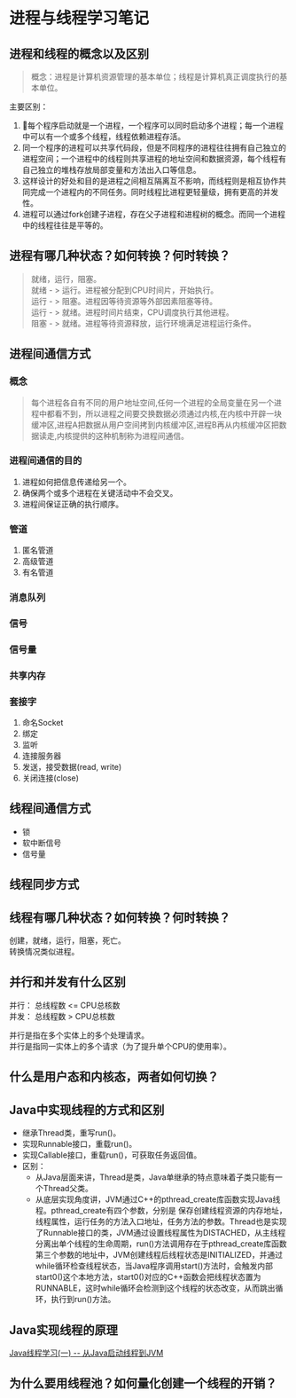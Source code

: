 # 进程与线程学习笔记

## 进程和线程的概念以及区别
> 概念：进程是计算机资源管理的基本单位；线程是计算机真正调度执行的基本单位。  

主要区别： 
1. 每个程序启动就是一个进程，一个程序可以同时启动多个进程；每一个进程中可以有一个或多个线程，线程依赖进程存活。
2. 同一个程序的进程可以共享代码段，但是不同程序的进程往往拥有自己独立的进程空间；一个进程中的线程则共享进程的地址空间和数据资源，每个线程有自己独立的堆栈存放局部变量和方法出入口等信息。
3. 这样设计的好处和目的是进程之间相互隔离互不影响，而线程则是相互协作共同完成一个进程内的不同任务。同时线程比进程更轻量级，拥有更高的并发性。
4. 进程可以通过fork创建子进程，存在父子进程和进程树的概念。而同一个进程中的线程往往是平等的。

## 进程有哪几种状态？如何转换？何时转换？
> 就绪，运行，阻塞。  
就绪 - > 运行。进程被分配到CPU时间片，开始执行。  
运行 - > 阻塞。进程因等待资源等外部因素阻塞等待。  
运行 - > 就绪。进程时间片结束，CPU调度执行其他进程。   
阻塞 - > 就绪。进程等待资源释放，运行环境满足进程运行条件。

## 进程间通信方式

### 概念
> 每个进程各自有不同的用户地址空间,任何一个进程的全局变量在另一个进程中都看不到，所以进程之间要交换数据必须通过内核,在内核中开辟一块缓冲区,进程A把数据从用户空间拷到内核缓冲区,进程B再从内核缓冲区把数据读走,内核提供的这种机制称为进程间通信。

### 进程间通信的目的
1. 进程如何把信息传递给另一个。
2. 确保两个或多个进程在关键活动中不会交叉。
3. 进程间保证正确的执行顺序。

### 管道
1. 匿名管道
2. 高级管道
3. 有名管道

### 消息队列
### 信号
### 信号量
### 共享内存
### 套接字
1. 命名Socket
2. 绑定
3. 监听
4. 连接服务器
5. 发送，接受数据(read, write)
6. 关闭连接(close)

## 线程间通信方式
- 锁
- 软中断信号
- 信号量

## 线程同步方式

## 线程有哪几种状态？如何转换？何时转换？
创建，就绪，运行，阻塞，死亡。  
转换情况类似进程。


## 并行和并发有什么区别
并行： 总线程数 <= CPU总核数  
并发： 总线程数 > CPU总核数

并行是指在多个实体上的多个处理请求。  
并行是指同一实体上的多个请求（为了提升单个CPU的使用率）。

## 什么是用户态和内核态，两者如何切换？


## Java中实现线程的方式和区别
- 继承Thread类，重写run()。
- 实现Runnable接口，重载run()。
- 实现Callable接口，重载run()，可获取任务返回值。
- 区别：
  - 从Java层面来讲，Thread是类，Java单继承的特点意味着子类只能有一个Thread父类。
  - 从底层实现角度讲，JVM通过C++的pthread_create库函数实现Java线程。pthread_create有四个参数，分别是 保存创建线程资源的内存地址，线程属性，运行任务的方法入口地址，任务方法的参数。Thread也是实现了Runnable接口的类，JVM通过设置线程属性为DISTACHED，从主线程分离出单个线程的生命周期，run()方法调用存在于pthread_create库函数第三个参数的地址中，JVM创建线程后线程状态是INITIALIZED，并通过while循环检查线程状态，当Java程序调用start()方法时，会触发内部start0()这个本地方法，start0()对应的C++函数会把线程状态置为RUNNABLE，这时while循环会检测到这个线程的状态改变，从而跳出循环，执行到run()方法。

## Java实现线程的原理

[Java线程学习(一) -- 从Java启动线程到JVM](https://github.com/eziosudo/Operating-System/blob/master/JVM%E5%AD%A6%E4%B9%A0%E7%AC%94%E8%AE%B0/Java%E7%BA%BF%E7%A8%8B%E5%AD%A6%E4%B9%A0(%E4%B8%80)%20--%20%E4%BB%8EJava%E5%90%AF%E5%8A%A8%E7%BA%BF%E7%A8%8B%E5%88%B0JVM.md)

## 为什么要用线程池？如何量化创建一个线程的开销？

